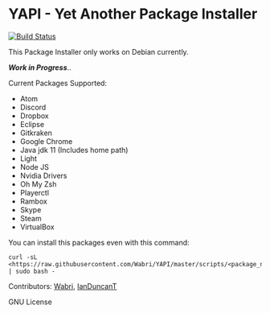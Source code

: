 # YAPI - Yet Another Package Installer

[![Build Status](https://travis-ci.org/Wabri/YAPI.svg?branch=master)](https://travis-ci.org/Wabri/YAPI)

This Package Installer only works on Debian currently.

**_Work in Progress_**..

Current Packages Supported:

-   Atom
-   Discord
-   Dropbox
-   Eclipse
-   Gitkraken
-   Google Chrome
-   Java jdk 11 (Includes home path)
-   Light
-   Node JS
-   Nvidia Drivers
-   Oh My Zsh
-   Playerctl
-   Rambox
-   Skype
-   Steam
-   VirtualBox

You can install this packages even with this command:

    curl -sL <https://raw.githubusercontent.com/Wabri/YAPI/master/scripts/<package_name>.sh | sudo bash -

Contributors: [Wabri](https://github.com/Wabri), [IanDuncanT](https://github.com/IanDuncanT)

GNU License
